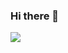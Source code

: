 ### Hi there 👋


<img src="https://capsule-render.vercel.app/api?type=wave&color=auto&height=300&section=header&text=Dongbin%Lim&fontSize=90" />
